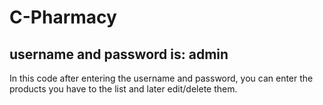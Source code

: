 # C-Pharmacy
username and password is: admin
--------------------------------
In this code after entering the username and password, you can enter the products you have to the list and later edit/delete them.
